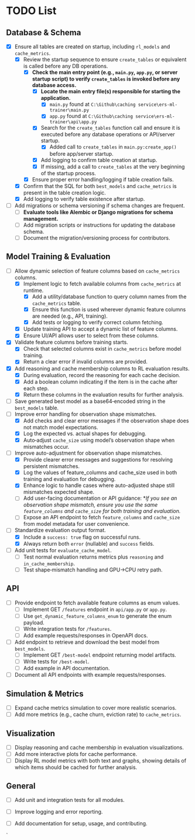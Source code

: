 # TODO List

## Database & Schema

- [x] Ensure all tables are created on startup, including `rl_models` and `cache_metrics`.
    - [x] Review the startup sequence to ensure `create_tables` or equivalent is called before any DB operations.
        - [x] **Check the main entry point (e.g., `main.py`, `app.py`, or server startup script) to
          verify `create_tables` is invoked before any database access.**
            - [x] **Locate the main entry file(s) responsible for starting the application.**
                - [x] `main.py` found at `C:\Github\caching service\ers-ml-trainer\main.py`
                - [x] `app.py` found at `C:\Github\caching service\ers-ml-trainer\api\app.py`
            - [x] Search for the `create_tables` function call and ensure it is executed before any database operations
              or API/server startup.
                - [x] Added call to `create_tables` in `main.py:create_app()` before app/server startup.
            - [x] Add logging to confirm table creation at startup.
            - [x] If missing, add a call to `create_tables` at the very beginning of the startup process.
        - [x] Ensure proper error handling/logging if table creation fails.
    - [x] Confirm that the SQL for both `best_models` and `cache_metrics` is present in the table creation logic.
    - [x] Add logging to verify table existence after startup.
- [ ] Add migrations or schema versioning if schema changes are frequent.
    - [ ] **Evaluate tools like Alembic or Django migrations for schema management.**
    - [ ] Add migration scripts or instructions for updating the database schema.
    - [ ] Document the migration/versioning process for contributors.

## Model Training & Evaluation

- [ ] Allow dynamic selection of feature columns based on `cache_metrics` columns.
    - [x] Implement logic to fetch available columns from `cache_metrics` at runtime.
        - [x] Add a utility/database function to query column names from the `cache_metrics` table.
        - [x] Ensure this function is used wherever dynamic feature columns are needed (e.g., API, training).
        - [x] Add tests or logging to verify correct column fetching.
    - [x] Update training API to accept a dynamic list of feature columns.
    - [x] Ensure UI/API allows user to select from these columns.
- [x] Validate feature columns before training starts.
    - [x] Check that selected columns exist in `cache_metrics` before model training.
    - [x] Return a clear error if invalid columns are provided.
- [x] Add reasoning and cache membership columns to RL evaluation results.
    - [x] During evaluation, record the reasoning for each cache decision.
    - [x] Add a boolean column indicating if the item is in the cache after each step.
    - [x] Return these columns in the evaluation results for further analysis.
- [ ] Save generated best model as a base64‐encoded string in the `best_models` table.
- [ ] Improve error handling for observation shape mismatches.
    - [x] Add checks and clear error messages if the observation shape does not match model expectations.
    - [x] Log the expected vs. actual shapes for debugging.
    - [x] Auto‑adjust `cache_size` using model’s observation shape when mismatches occur.
- [ ] Improve auto-adjustment for observation shape mismatches.
    - [x] Provide clearer error messages and suggestions for resolving persistent mismatches.
    - [x] Log the values of feature_columns and cache_size used in both training and evaluation for debugging.
    - [x] Enhance logic to handle cases where auto-adjusted shape still mismatches expected shape.
    - [ ] Add user-facing documentation or API guidance: **If you see an observation shape mismatch, ensure you use the same `feature_columns` and `cache_size` for both training and evaluation.*
    - [ ] Expose an API endpoint to fetch `feature_columns` and `cache_size` from model metadata for user convenience.
- [ ] Standardize evaluation output format.
    - [x] Include a `success: true` flag on successful runs.
    - [x] Always return both `error` (nullable) and `success` fields.
- [ ] Add unit tests for `evaluate_cache_model`.
    - [ ] Test normal evaluation returns metrics plus `reasoning` and `in_cache_membership`.
    - [ ] Test shape‑mismatch handling and GPU→CPU retry path.

## API

- [ ] Provide endpoint to fetch available feature columns as enum values.
    - [ ] Implement GET `/features` endpoint in `api/app.py` or `app.py`.
    - [ ] Use `get_dynamic_feature_columns_enum` to generate the enum payload.
    - [ ] Write integration tests for `/features`.
    - [ ] Add example requests/responses in OpenAPI docs.
- [ ] Add endpoint to retrieve and download the best model from `best_models`.
    - [ ] Implement GET `/best-model` endpoint returning model artifacts.
    - [ ] Write tests for `/best-model`.
    - [ ] Add example in API documentation.
- [ ] Document all API endpoints with example requests/responses.

## Simulation & Metrics

- [ ] Expand cache metrics simulation to cover more realistic scenarios.
- [ ] Add more metrics (e.g., cache churn, eviction rate) to `cache_metrics`.

## Visualization

- [ ] Display reasoning and cache membership in evaluation visualizations.
- [ ] Add more interactive plots for cache performance.
- [ ] Display RL model metrics with both text and graphs, showing details of which items should be cached for further
  analysis.

## General

- [ ] Add unit and integration tests for all modules.
- [ ] Improve logging and error reporting.
- [ ] Add documentation for setup, usage, and contributing.






`
